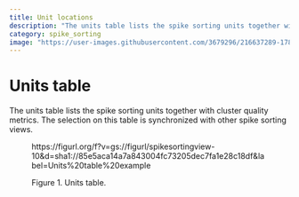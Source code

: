 ```yaml
---
title: Unit locations
description: "The units table lists the spike sorting units together with cluster quality metrics. The selection on this table is synchronized with other spike sorting views."
category: spike_sorting
image: "https://user-images.githubusercontent.com/3679296/216637289-17861ae1-e6a1-4fc1-96c1-4075140d75ed.png"
---
```


# Units table

The units table lists the spike sorting units together with cluster quality metrics. The selection on this table is synchronized with other spike sorting views.

<!--------------------------------------------------------------------------------------------->
<figure>
<a name="figure-units-table"></a>
https://figurl.org/f?v=gs://figurl/spikesortingview-10&d=sha1://85e5aca14a7a843004fc73205dec7fa1e28c18df&label=Units%20table%20example
<!--
height: 500
-->
<figcaption>

Figure 1. Units table.

</figcaption>
</figure>
<!--------------------------------------------------------------------------------------------->